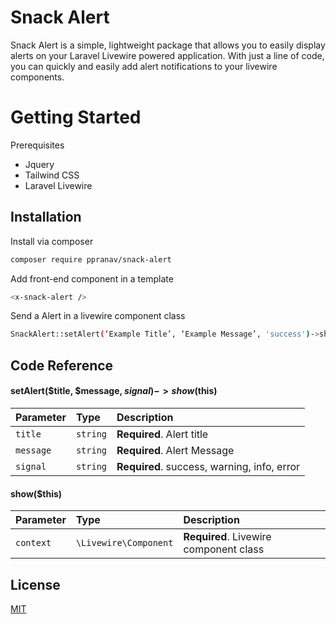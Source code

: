 
# Snack Alert

Snack Alert is a simple, lightweight package that allows you to easily display alerts on your Laravel Livewire powered application. With just a line of code, you can quickly and easily add alert notifications to your livewire components.


# Getting Started


Prerequisites

* Jquery
* Tailwind CSS
* Laravel Livewire

## Installation

Install via composer

```bash
composer require ppranav/snack-alert
```
    
Add front-end component in a template

```bash
<x-snack-alert />
```

Send a Alert in a livewire component class

```bash
SnackAlert::setAlert(‘Example Title’, ‘Example Message’, 'success')->show($this);
```




## Code Reference


#### setAlert($title, $message, $signal)->show($this)


| Parameter | Type     | Description                       |
| :-------- | :------- | :-------------------------------- |
| `title`   | `string` | **Required**. Alert title |
| `message` | `string` | **Required**. Alert Message |
| `signal` | `string`  | **Required**. success, warning, info, error |


#### show($this)

| Parameter | Type     | Description                       |
| :-------- | :------- | :-------------------------------- |
| `context` | `\Livewire\Component` | **Required**. Livewire component class |


## License

[MIT](https://choosealicense.com/licenses/mit/)

